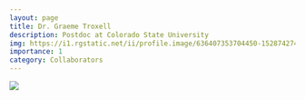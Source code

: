 ```yaml
---
layout: page
title: Dr. Graeme Troxell
description: Postdoc at Colorado State University
img: https://i1.rgstatic.net/ii/profile.image/636407353704450-1528742745508_Q512/Graeme-Troxell.jpg
importance: 1
category: Collaborators
---
```


<div class="profile"> 
<img src="https://i1.rgstatic.net/ii/profile.image/636407353704450-1528742745508_Q512/Graeme-Troxell.jpg" class="img-fluid z-depth-1 rounded"/>
</div>
<br>


